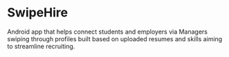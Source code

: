 # SwipeHire
Android app that helps connect students and employers via Managers swiping through profiles built based on uploaded resumes and skills aiming to streamline recruiting.
